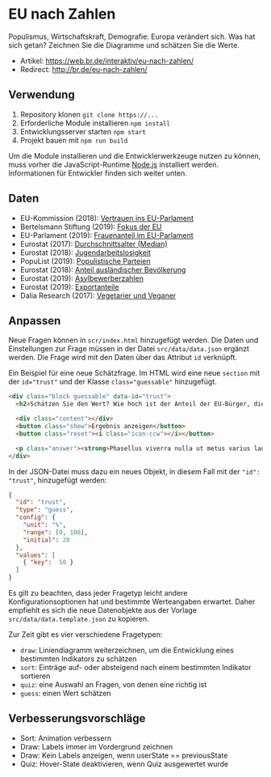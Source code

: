 # EU nach Zahlen
Populismus, Wirtschaftskraft, Demografie: Europa verändert sich. Was hat sich getan? Zeichnen Sie die Diagramme und schätzen Sie die Werte.

- Artikel: https://web.br.de/interaktiv/eu-nach-zahlen/
- Redirect: http://br.de/eu-nach-zahlen/

## Verwendung
1. Repository klonen `git clone https://...`
2. Erforderliche Module installieren `npm install`
3. Entwicklungsserver starten `npm start`
4. Projekt bauen mit `npm run build`

Um die Module installieren und die Entwicklerwerkzeuge nutzen zu können, muss vorher die JavaScript-Runtime [Node.js](https://nodejs.org/en/download/) installiert werden. Informationen für Entwickler finden sich weiter unten.

## Daten
- EU-Kommission (2018): [Vertrauen ins EU-Parlament](http://ec.europa.eu/commfrontoffice/publicopinion/index.cfm/Chart/getChart/themeKy/9/groupKy/23)
- Bertelsmann Stiftung (2019): [Fokus der EU](https://www.bertelsmann-stiftung.de/fileadmin/files/BSt/Publikationen/GrauePublikationen/eupinions_EP_Wahlen.pdf)
- EU-Parlament (2019): [Frauenanteil im EU-Parlament](http://www.europarl.europa.eu/news/de/headlines/society/20190226STO28804/frauen-im-europaischen-parlament-infografik)
- Eurostat (2017): [Durchschnittsalter (Median)](https://ec.europa.eu/eurostat/statistics-explained/index.php/Population_structure_and_ageing#Median_age_is_highest_in_Germany_and_Italy)
- Eurostat (2018): [Jugendarbeitslosigkeit](https://ec.europa.eu/eurostat/statistics-explained/index.php?[title=Unemployment_statistics#Youth_unemployment)
- PopuList (2019): [Populistische Parteien](https://popu-list.org/)
- Eurostat (2018): [Anteil ausländischer Bevölkerung](https://ec.europa.eu/eurostat/de/web/products-eurostat-news/-/DDN-20190315-1)
- Eurostat (2019): [Asylbewerberzahlen](http://appsso.eurostat.ec.europa.eu/nui/show.do?dataset=migr_asyappctza&lang=de)
- Eurostat (2019): [Exportanteile](https://ec.europa.eu/eurostat/statistics-explained/images/8/8a/Extra_EU-28_trade_in_goods%2C_2018.png)
- Dalia Research (2017): [Vegetarier und Veganer](https://daliaresearch.com/blog-vegan-vegetarian-halal/?utm_source=Dalia+Newsletter&utm_campaign=e435f9fff8-)

## Anpassen
Neue Fragen können in `scr/index.html` hinzugefügt werden. Die Daten und Einstellungen zur Frage müssen in der Datei `src/data/data.json` ergänzt werden. Die Frage wird mit den Daten über das Attribut `id` verknüpft.

Ein Beispiel für eine neue Schätzfrage. Im HTML wird eine neue `section` mit der `id="trust"` und der Klasse `class="guessable"` hinzugefügt.

```html
<div class="block guessable" data-id="trust">
  <h2>Schätzen Sie den Wert? Wie hoch ist der Anteil der EU-Bürger, die dem EP vertrauen?</h2>

  <div class="content"></div>
  <button class="show">Ergebnis anzeigen</button>
  <button class="reset"><i class="icon-ccw"></i></button>

  <p class="answer"><strong>Phasellus viverra nulla ut metus varius laoreet. Quisque rutrum. Aenean imperdiet. Etiam ultricies nisi vel augue. Curabitur ullamcorper ultricies nisi. Nam eget dui. Etiam rhoncus. Maecenas tempus, tellus eget condimentum rhoncus, sem quam semper libero, sit amet adipiscing sem neque sed ipsum.</p>
</div>
```

In der JSON-Datei muss dazu ein neues Objekt, in diesem Fall mit der `"id": "trust"`, hinzugefügt werden:

```json
{
  "id": "trust",
  "type": "guess",
  "config": {
    "unit": "%",
    "range": [0, 100],
    "initial": 20
  },
  "values": [
    { "key":  50 }
  ]
}
```

Es gilt zu beachten, dass jeder Fragetyp leicht andere Konfigurationsoptionen hat und bestimmte Werteangaben erwartet. Daher empfiehlt es sich die neue Datenobjekte aus der Vorlage `src/data/data.template.json` zu kopieren.

Zur Zeit gibt es vier verschiedene Fragetypen:
- `draw`: Liniendiagramm weiterzeichnen, um die Entwicklung eines bestimmten Indikators zu schätzen
- `sort`: Einträge auf- oder absteigend nach einem bestimmten Indikator sortieren
- `quiz`: eine Auswahl an Fragen, von denen eine richtig ist
- `guess`: einen Wert schätzen

## Verbesserungsvorschläge
- Sort: Animation verbessern
- Draw: Labels immer im Vordergrund zeichnen
- Draw: Kein Labels anzeigen, wenn userState == previousState 
- Quiz: Hover-State deaktivieren, wenn Quiz ausgewertet wurde
